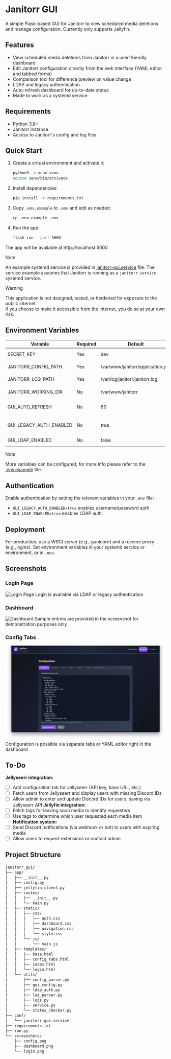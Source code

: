 
# Janitorr GUI

A simple Flask-based GUI for Janitorr to view scheduled media deletions and manage configuration. Currently only supports Jellyfin.

## Features

- View scheduled media deletions from Janitorr in a user-friendly dashboard
- Edit Janitorr configuration directly from the web interface (YAML editor and tabbed forms)
- Comparison tool for difference preview on value change
- LDAP and legacy authentication
- Auto-refresh dashboard for up-to-date status
- Made to work as a systemd service

## Requirements

- Python 3.8+
- Janitorr instance
- Access to Janitorr's config and log files

## Quick Start

1. Create a virtual environment and activate it:
    ```bash
    python3 -m venv venv
    source venv/bin/activate
    ```
2. Install dependencies:
    ```bash
    pip install -r requirements.txt
    ```
3. Copy `.env.example` to `.env` and edit as needed:
    ```bash
    cp .env.example .env
    ```
4. Run the app:
    ```bash
    flask run --port 5000
    ```

The app will be available at http://localhost:5000

> [!NOTE]
> An example systemd service is provided in [janitorr-gui.service](/conf/janitorr-gui.service) file. The service example assumes that Janitorr is running as a `janitorr.service` systemd service.

> [!WARNING]  
> This application is not designed, tested, or hardened for exposure to the public internet.  
> If you choose to make it accessible from the internet, you do so at your own risk.


## Environment Variables

| Variable                  | Required | Default         | Description                                      |
|---------------------------|----------|-----------------|--------------------------------------------------|
| SECRET_KEY                | Yes      | dev | Flask session secret key                         |
| JANITORR_CONFIG_PATH      | Yes      | /var/www/janitorr/application.yml | Path to Janitorr's application.yml               |
| JANITORR_LOG_PATH         | Yes      | /var/log/janitorr/janitorr.log | Path to Janitorr's log file                      |
| JANITORR_WORKING_DIR      | No       | /var/www/janitorr   | Janitorr working directory                       |
| GUI_AUTO_REFRESH          | No       | 60              | Dashboard auto-refresh interval (seconds)         |
| GUI_LEGACY_AUTH_ENABLED   | No       | true           | Enable legacy (username/password) auth            |
| GUI_LDAP_ENABLED          | No       | false           | Enable LDAP authentication                       |

> [!NOTE]
> More variables can be configured, for more info please refer to the [.env.example](.env.example) file.

## Authentication

Enable authentication by setting the relevant variables in your `.env` file:

- `GUI_LEGACY_AUTH_ENABLED=true` enables username/password auth
- `GUI_LDAP_ENABLED=true` enables LDAP auth

## Deployment

For production, use a WSGI server (e.g., gunicorn) and a reverse proxy (e.g., nginx). Set environment variables in your systemd service or environment, or in `.env`.

## Screenshots

### Login Page
![Login Page](screenshots/login.png)
Login is available via LDAP or legacy authentication

### Dashboard
![Dashboard](screenshots/dashboard.png)
Sample entries are provided in the screenshot for demonstration purposes only

### Config Tabs
![Config Tabs](screenshots/config.png)
Configuration is possible via separate tabs or YAML editor right in the dashboard

## To-Do


**Jellyseerr integration:**
- [ ] Add configuration tab for Jellyseerr (API key, base URL, etc.)
- [ ] Fetch users from Jellyseerr and display users with missing Discord IDs
- [ ] Allow admin to enter and update Discord IDs for users, saving via Jellyseerr API
**Jellyfin integration:**
- [ ] Fetch tags for leaving soon media to identify requesters
- [ ] Use tags to determine which user requested each media item
**Notification system:**
- [ ] Send Discord notifications (via webhook or bot) to users with expiring media
- [ ] Allow users to request extensions or contact admin

## Project Structure

```
janitorr_gui/
├── app/
│   ├── __init__.py
│   ├── config.py
│   ├── jellyfin_client.py
│   ├── routes/
│   │   ├── __init__.py
│   │   └── main.py
│   ├── static/
│   │   ├── css/
│   │   │   ├── auth.css
│   │   │   ├── dashboard.css
│   │   │   ├── navigation.css
│   │   │   └── style.css
│   │   └── js/
│   │       └── main.js
│   ├── templates/
│   │   ├── base.html
│   │   ├── config_tabs.html
│   │   ├── index.html
│   │   └── login.html
│   └── utils/
│       ├── config_parser.py
│       ├── gui_config.py
│       ├── ldap_auth.py
│       ├── log_parser.py
│       ├── logs.py
│       ├── service.py
│       └── status_checker.py
├── conf/
│   └── janitorr-gui.service
├── requirements.txt
├── run.py
└── screenshots/
    ├── config.png
    ├── dashboard.png
    └── login.png
```